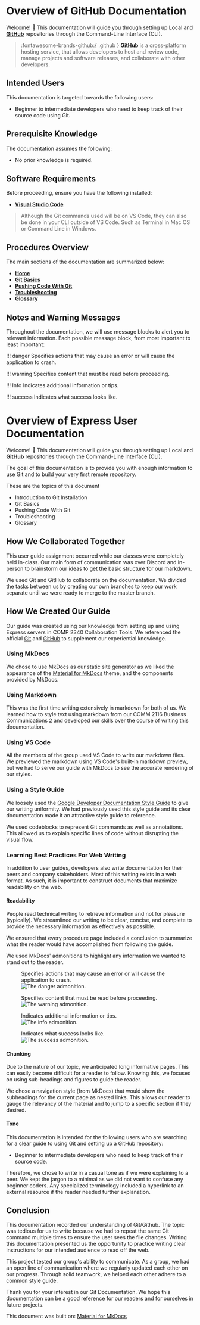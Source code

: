 # Overview of GitHub Documentation

Welcome! 👋 This documentation will guide you through setting up Local and [**GitHub**](https://github.com) repositories through the Command-Line Interface (CLI).

> :fontawesome-brands-github:{ .github } [**GitHub**](https://github.com) is a cross-platform hosting service, that allows developers to host and review code, manage projects and software releases, and collaborate with other developers.

## Intended Users

This documentation is targeted towards the following users:

- Beginner to intermediate developers who need to keep track of their source code using Git.

## Prerequisite Knowledge

The documentation assumes the following:

- No prior knowledge is required.

## Software Requirements

Before proceeding, ensure you have the following installed:

- [**Visual Studio Code**](https://code.visualstudio.com/download)

> Although the Git commands used will be on VS Code, they can also be done in your CLI outside of VS Code. Such as Terminal in Mac OS or Command Line in Windows.

## Procedures Overview

The main sections of the documentation are summarized below:

- **[Home](docs/index.md)**
- **[Git Basics](docs/Gitbasics.md)**
- **[Pushing Code With Git](docs/Pushingcodewithgit.md)**
- **[Troubleshooting](docs/TroubleShooting.md)**
- **[Glossary](docs/Glossary.md)**

## Notes and Warning Messages

Throughout the documentation, we will use message blocks to alert you to relevant information. 
Each possible message block, from most important to least important:

!!! danger
    Specifies actions that may cause an error or will cause the application to crash.

[comment]: <> (!!! failure)

[comment]: <> (    Specifies actions that may lead to unexpected behaviour.)

[comment]: <> (!!! bug)

[comment]: <> (    Specifies actions that may cause an error.)

!!! warning
    Specifies content that must be read before proceeding.

!!! Info
    Indicates additional information or tips.

!!! success
    Indicates what success looks like.












# Overview of Express User Documentation

Welcome! 👋 This documentation will guide you through setting up Local and [**GitHub**](https://github.com) repositories through the Command-Line Interface (CLI).

The goal of this documentation is to provide you with enough information to use Git and to build your very first remote repository.

These are the topics of this document

- Introduction to Git Installation
- Git Basics
- Pushing Code With Git
- Troubleshooting
- Glossary

## How We Collaborated Together

This user guide assignment occurred while our classes were completely held in-class. Our main form of communication was over Discord and in-person to brainstorm our ideas to get the basic structure for our markdown.

We used Git and GitHub to collaborate on the documentation. We divided the tasks between us by creating our own branches to keep our work separate until we were ready to merge to the master branch.

## How We Created Our Guide

Our guide was created using our knowledge from setting up and using Express servers in COMP 2340 Collaboration Tools. We referenced the official [Git](https://git-scm.com/doc) and [GitHub](https://docs.github.com/en) to supplement our experiential knowledge.

### Using MkDocs

We chose to use MkDocs as our static site generator as we liked the appearance of the [Material for MkDocs](https://github.com/squidfunk/mkdocs-material) theme, and the components provided by MkDocs.

### Using Markdown

This was the first time writing extensively in markdown for both of us. We learned how to style text using markdown from our COMM 2116 Business Communications 2 and developed our skills over the course of writing this documentation.

### Using VS Code

All the members of the group used VS Code to write our markdown files. We previewed the markdown using VS Code's built-in markdown preview, but we had to serve our guide with MkDocs to see the accurate rendering of our styles.

### Using a Style Guide

We loosely used the [Google Developer Documentation Style Guide](https://developers.google.com/style) to give our writing uniformity. We had previously used this style guide and its clear documentation made it an attractive style guide to reference.

We used codeblocks to represent Git commands as well as annotations. This allowed us to explain specific lines of code without disrupting the visual flow.

### Learning Best Practices For Web Writing

In addition to user guides, developers also write documentation for their peers and company stakeholders. Most of this writing exists in a web format. As such, it is important to construct documents that maximize readability on the web.

#### Readability

People read technical writing to retrieve information and not for pleasure (typically). We streamlined our writing to be clear, concise, and complete to provide the necessary information as effectively as possible.

We ensured that every procedure page included a conclusion to summarize what the reader would have accomplished from following the guide.

We used MkDocs' admonitions to highlight any information we wanted to stand out to the reader.

<figure>
  <figcaption>Specifies actions that may cause an error or will cause the application to crash.</figcaption>
  <img
  src="docs/pages/images/admonitions/danger.png"
  alt="The danger admonition.">
</figure>

[comment]: <> (<figure>)

[comment]: <> (  <figcaption>Specifies actions that may lead to unexpected behaviour.</figcaption>)

[comment]: <> (  <img)

[comment]: <> (  src="docs/pages/images/admonitions/failure.png")

[comment]: <> (  alt="The failure admonition.">)

[comment]: <> (</figure>)

[comment]: <> (<figure>)

[comment]: <> (  <figcaption>Specifies actions that may cause an error.</figcaption>)

[comment]: <> (  <img)

[comment]: <> (  src="docs/pages/images/admonitions/bug.png")

[comment]: <> (  alt="The bug admonition.">)

[comment]: <> (</figure>)
<figure>
  <figcaption>Specifies content that must be read before proceeding.</figcaption>
  <img
  src="docs/pages/images/admonitions/warning.png"
  alt="The warning admonition.">
</figure>
<figure>
  <figcaption>Indicates additional information or tips.</figcaption>
  <img
  src="docs/pages/images/admonitions/info.png"
  alt="The info admonition.">
</figure>
<figure>
  <figcaption>Indicates what success looks like.</figcaption>
  <img
  src="docs/pages/images/admonitions/success.png"
  alt="The success admonition.">
</figure>

#### Chunking

Due to the nature of our topic, we anticipated long informative pages. This can easily become difficult for a reader to follow. Knowing this, we focused on using sub-headings and figures to guide the reader.

We chose a navigation style (from MkDocs) that would show the subheadings for the current page as nested links. This allows our reader to gauge the relevancy of the material and to jump to a specific section if they desired.

#### Tone

This documentation is intended for the following users who are searching for a clear guide to using Git and setting up a GitHub repository:

- Beginner to intermediate developers who need to keep track of their source code.

Therefore, we chose to write in a casual tone as if we were explaining to a peer. We kept the jargon to a minimal as we did not want to confuse any beginner coders. Any specialized terminology included a hyperlink to an external resource if the reader needed further explanation.

## Conclusion

This documentation recorded our understanding of Git/Github. The topic was tedious for us to write because we had to repeat the same Git command multiple times to ensure the user sees the file changes. Writing this documentation presented us the opportunity to practice writing clear instructions for our intended audience to read off the web.

This project tested our group's ability to communicate. As a group, we had an open line of communication where we regularly updated each other on our progress. Through solid teamwork, we helped each other adhere to a common style guide.

Thank you for your interest in our Git Documentation. We hope this documentation can be a good reference for our readers and for ourselves in future projects.

This document was built on: [Material for MkDocs](https://github.com/squidfunk/mkdocs-material)
